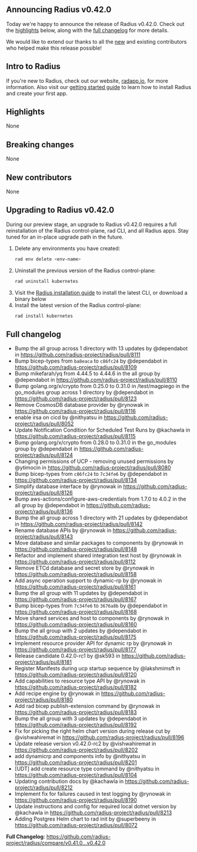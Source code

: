## Announcing Radius v0.42.0

Today we're happy to announce the release of Radius v0.42.0. Check out the [highlights](#highlights) below, along with the [full changelog](#full-changelog) for more details.

We would like to extend our thanks to all the [new](#new-contributors) and existing contributors who helped make this release possible!

## Intro to Radius

If you're new to Radius, check out our website, [radapp.io](https://radapp.io), for more information. Also visit our [getting started guide](https://docs.radapp.io/getting-started/) to learn how to install Radius and create your first app.

## Highlights

None

## Breaking changes

None

## New contributors

None

## Upgrading to Radius v0.42.0

During our preview stage, an upgrade to Radius v0.42.0 requires a full reinstallation of the Radius control-plane, rad CLI, and all Radius apps. Stay tuned for an in-place upgrade path in the future.

1. Delete any environments you have created:
   ```bash
   rad env delete <env-name>
   ```
2. Uninstall the previous version of the Radius control-plane:
   ```bash
   rad uninstall kubernetes
   ```
3. Visit the [Radius installation guide](https://docs.radapp.io/getting-started/install/) to install the latest CLI, or download a binary below
4. Install the latest version of the Radius control-plane:
   ```bash
   rad install kubernetes
   ```

## Full changelog

* Bump the all group across 1 directory with 13 updates by @dependabot in https://github.com/radius-project/radius/pull/8111
* Bump bicep-types from `ba8eaca` to `c86fc24` by @dependabot in https://github.com/radius-project/radius/pull/8109
* Bump mikefarah/yq from 4.44.5 to 4.44.6 in the all group by @dependabot in https://github.com/radius-project/radius/pull/8110
* Bump golang.org/x/crypto from 0.25.0 to 0.31.0 in /test/magpiego in the go_modules group across 1 directory by @dependabot in https://github.com/radius-project/radius/pull/8123
* Remove CosmosDB database provider by @rynowak in https://github.com/radius-project/radius/pull/8116
* enable irsa on cicd by @nithyatsu in https://github.com/radius-project/radius/pull/8052
* Update Notification Condition for Scheduled Test Runs by @kachawla in https://github.com/radius-project/radius/pull/8115
* Bump golang.org/x/crypto from 0.28.0 to 0.31.0 in the go_modules group by @dependabot in https://github.com/radius-project/radius/pull/8124
* Changing permissions of UCP - removing unused permissions by @ytimocin in https://github.com/radius-project/radius/pull/8080
* Bump bicep-types from `c86fc24` to `7c34fe6` by @dependabot in https://github.com/radius-project/radius/pull/8134
* Simplify database interface by @rynowak in https://github.com/radius-project/radius/pull/8126
* Bump aws-actions/configure-aws-credentials from 1.7.0 to 4.0.2 in the all group by @dependabot in https://github.com/radius-project/radius/pull/8136
* Bump the all group across 1 directory with 21 updates by @dependabot in https://github.com/radius-project/radius/pull/8142
* Rename database APIs by @rynowak in https://github.com/radius-project/radius/pull/8143
* Move database and similar packages to components by @rynowak in https://github.com/radius-project/radius/pull/8148
* Refactor and implement shared integration test host by @rynowak in https://github.com/radius-project/radius/pull/8112
* Remove ETCd database and secret store by @rynowak in https://github.com/radius-project/radius/pull/8158
* Add async operation support to dynamic-rp by @rynowak in https://github.com/radius-project/radius/pull/8161
* Bump the all group with 11 updates by @dependabot in https://github.com/radius-project/radius/pull/8167
* Bump bicep-types from `7c34fe6` to `3676a8b` by @dependabot in https://github.com/radius-project/radius/pull/8168
* Move shared services and host to components by @rynowak in https://github.com/radius-project/radius/pull/8160
* Bump the all group with 2 updates by @dependabot in https://github.com/radius-project/radius/pull/8175
* Implement resource provider API for dynamic rp by @rynowak in https://github.com/radius-project/radius/pull/8177
* Release candidate 0.42.0-rc1  by @sk593 in https://github.com/radius-project/radius/pull/8181
* Register Manifests during ucp startup sequence by @lakshmimsft in https://github.com/radius-project/radius/pull/8120
* Add capabilities to resource type API by @rynowak in https://github.com/radius-project/radius/pull/8182
* Add recipe engine by @rynowak in https://github.com/radius-project/radius/pull/8180
* Add rad bicep publish-extension command by @rynowak in https://github.com/radius-project/radius/pull/8183
* Bump the all group with 3 updates by @dependabot in https://github.com/radius-project/radius/pull/8192
* Fix for picking the right helm chart version during release cut by @vishwahiremat in https://github.com/radius-project/radius/pull/8196
* Update release version v0.42.0-rc2 by @vishwahiremat in https://github.com/radius-project/radius/pull/8202
* add dynamicrp and components info by @nithyatsu in https://github.com/radius-project/radius/pull/8201
* [UDT] add create resource type command by @nithyatsu in https://github.com/radius-project/radius/pull/8104
* Updating contribution docs by @kachawla in https://github.com/radius-project/radius/pull/8212
* Implement fix for failures caused in test logging by @rynowak in https://github.com/radius-project/radius/pull/8190
* Update instructions and config for required local dotnet version by @kachawla in https://github.com/radius-project/radius/pull/8213
* Adding Postgres Helm chart to rad init by @superbeeny in https://github.com/radius-project/radius/pull/8072


**Full Changelog**: https://github.com/radius-project/radius/compare/v0.41.0...v0.42.0

